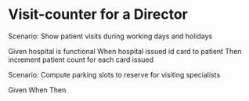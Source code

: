 # Visit-counter for a Director

Scenario: Show patient visits during working days and holidays

  Given hospital is functional
  When hospital issued id card to patient
  Then increment patient count for each card issued

Scenario: Compute parking slots to reserve for visiting specialists

  Given
  When
  Then
